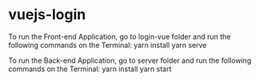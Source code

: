 # vuejs-login

To run the Front-end Application, go to login-vue folder and run the following commands on the Terminal:
  yarn install
  yarn serve

To run the Back-end Application, go to server folder and run the following commands on the Terminal:
  yarn install
  yarn start

